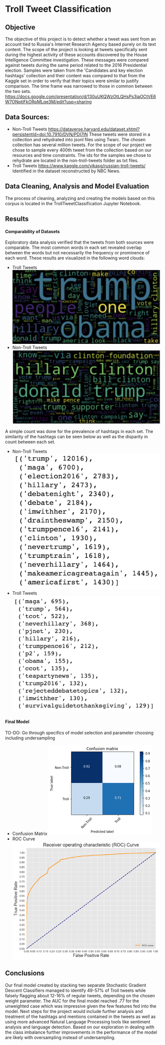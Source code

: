 # Troll Tweet Classification

## Objective
The objective of this project is to detect whether a tweet was sent from an account tied to Russia's Internet Research Agency based purely on its text content. The scope of the project is looking at tweets specifically sent during the highest activity of these accounts discovered by the House Intelligence Committee investigation. These messages were compared against tweets during the same period related to the 2016 Presidential election. Samples were taken from the 'Candidates and key election hashtags' collection and their content was compared to that from the Kaggle set in order to verify that their topics were similar to justify comparison. The time frame was narrowed to those in common between the two sets.
https://docs.google.com/presentation/d/130uUKQWzOtLQHsPs3jaOCtVE6W7ONptiFkORpMLqe3M/edit?usp=sharing

## Data Sources:
* Non-Troll Tweets
https://dataverse.harvard.edu/dataset.xhtml?persistentId=doi:10.7910/DVN/PDI7IN
These tweets were stored in a collection and rehydrated into jsonl files using Twarc. The chosen collection has several million tweets. For the scope of our project we chose to sample every 400th tweet from the collection based on our resources and time constraints. The ids for the samples we chose to rehydrate are located in the non-troll-tweets folder as txt files. 
* Troll Tweets
https://www.kaggle.com/vikasg/russian-troll-tweets/
Identified in the dataset reconstructed by NBC News.

## Data Cleaning, Analysis and Model Evaluation
The process of cleaning, analyzing and creating the models based on this corpus is located in the TrollTweetClassification Jupyter Notebook. 

## Results
#### Comparability of Datasets
Exploratory data analysis verified that the tweets from both sources were comparable. The most common words in each set revealed overlap between the words but not necessarily the frequency or prominence of each word. These results are visualized in the following word clouds:
* Troll Tweets
![Word cloud of prominent words in Troll Tweets including: trump, people, one, hillary, obama](Images/TrollWordCloud.png)
* Non-Troll Tweets
![Word cloud of prominent words in Non-Troll Tweets including: donald trump, hillary clinton, clinton foundation, trump supporter](Images/NonTrollWordCloud.png)

A simple count was done for the prevalence of hashtags in each set. The similarity of the hashtags can be seen below as well as the disparity in count between each set.
* Non-Troll Tweets
![List and count of top hashtags in Troll Tweets including: trump, maga, election2016, hillary, debatenight](Images/NonTrollHashtags.png)
* Troll Tweets
![List and count of top hashtags in Troll Tweets including: maga, trump, tcot, neverhillary, pjnet](Images/TrollHashtags.png)

#### Final Model
TO-DO: Go through specifics of model selection and parameter choosing including undersampling

* Confusion Matrix
![Confusion Matrix with values on the diagonal of .92 for the Non-Troll class and .71 for the Troll class](Images/ConfusionMatrix.png)
* ROC Curve
![ROC Curve generally hugging the top left corner](Images/ROCCurve.png)

## Conclusions
Our final model created by stacking two separate Stochastic Gradient Descent Classifiers managed to identify 49-57% of Troll tweets while falsely flagging about 12-16% of regular tweets, depending on the chosen weight parameter. The AUC for the final model reached .77 for the unweighted case which was impressive given the few features fed into the model. Next steps for the project would include further analysis and treatment of the hashtags and mentions contained in the tweets as well as using more advanced Natural Language Processing tools like sentiment analysis and language detection. Based on our exploration in dealing with the class imbalance further improvements in the performance of the model are likely with oversampling instead of undersampling.

